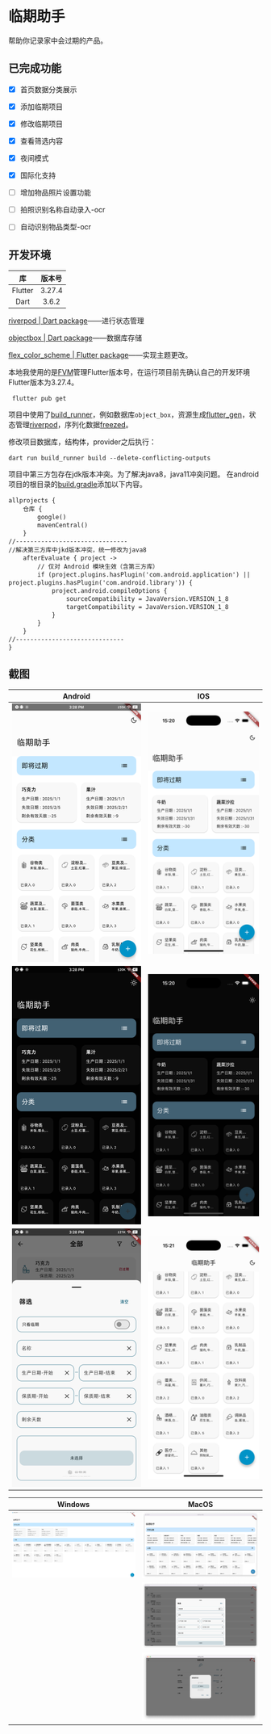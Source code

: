 # 临期助手

帮助你记录家中会过期的产品。



## 已完成功能

- [x] 首页数据分类展示
- [x] 添加临期项目
- [x] 修改临期项目
- [x] 查看筛选内容
- [x] 夜间模式
- [x] 国际化支持
- [ ] 增加物品照片设置功能
- [ ] 拍照识别名称自动录入-ocr
- [ ] 自动识别物品类型-ocr


## 开发环境

 

| 库       | 版本号    |
|:-------:|:------:|
| Flutter | 3.27.4 |
| Dart    | 3.6.2  |

[riverpod | Dart package](https://pub.dev/packages/riverpod)——进行状态管理

[objectbox | Dart package](https://pub.dev/packages/objectbox)——数据库存储

[flex_color_scheme | Flutter package](https://pub.dev/packages/flex_color_scheme)——实现主题更改。

本地我使用的是[FVM](https://github.com/leoafarias/fvm)管理Flutter版本号，在运行项目前先确认自己的开发环境Flutter版本为3.27.4。

```
 flutter pub get
```

项目中使用了[build_runner](https://pub.dev/packages/build_runner)，例如数据库`object_box`，资源生成[flutter_gen](https://pub.dev/packages/flutter_gen)，状态管理[riverpod](https://pub.dev/packages/riverpod)，序列化数据[freezed](https://pub.dev/packages/freezed)。

修改项目数据库，结构体，provider之后执行：

```
dart run build_runner build --delete-conflicting-outputs

```

项目中第三方包存在jdk版本冲突。为了解决java8，java11冲突问题。
在android项目的根目录的[build.gradle](android/build.gradle)添加以下内容。

```
allprojects {
    仓库 {
        google()
        mavenCentral()
    }
//-------------------------------
//解决第三方库中jkd版本冲突，统一修改为java8
    afterEvaluate { project ->
        // 仅对 Android 模块生效（含第三方库）
        if (project.plugins.hasPlugin('com.android.application') || project.plugins.hasPlugin('com.android.library')) {
            project.android.compileOptions {
                sourceCompatibility = JavaVersion.VERSION_1_8
                targetCompatibility = JavaVersion.VERSION_1_8
            }
        }
    }
//------------------------------
}
```



## 截图

| Android                   | IOS                       |
|:-------------------------:|:-------------------------:|
| ![](images/cscreen8.png)  | ![](images/cscreen16.png) | 
| ![](images/cscreen9.png)  | ![](images/cscreen17.png) |
| ![](images/cscreen10.png) | ![](images/cscreen25.png) |

| Windows                                                             | MacOS                    |
|:-------------------------------------------------------------------:|:------------------------:|
| <img title="" src="images/cscreen1.png" alt="" data-align="center"> | ![](images/cscreen2.png) |
|                                                                     | ![](images/cscreen5.png) |
|                                                                     | ![](images/cscreen4.png) |
